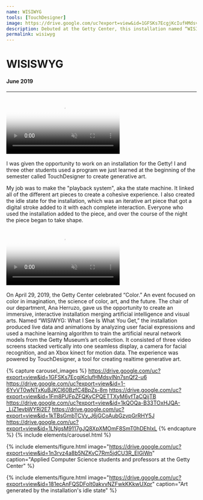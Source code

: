 ```yaml
---
name: WISIWYG
tools: [TouchDesigner]
image: https://drive.google.com/uc?export=view&id=1GFSKs7EcgjKcIufHMdsvlNn7snQf2-u6
description: Debuted at the Getty Center, this installation named “WISIWYG" (What I See Is What You Get), produced live data and animations by analyzing user facial expressions and used a machine learning algorithm to train the artificial neural network models from the Getty Museum’s art collection. It now runs live at Woodbury University's School of Business building.
permalink: wisiwyg
---
```


# WISISWYG
#### June 2019
___

<div>
    <video class="figure w-100" autoplay loop muted controls poster="https://drive.google.com/uc?export=view&id=16YtRdrje4qthwjVmIb_inF7tBdA_7yGP">
        <source src="https://drive.google.com/uc?export=view&id=1lpNXwmYQ5mCqwyc7S-hiZL_vtfbtj-Rj" type="video/mp4">
    </video>
</div>

<br>
I was given the opportunity to work on an installation for the Getty! I and three other students used a program we just learned at the beginning of the semester called TouchDesigner to create generative art.

My job was to make the "playback system", aka the state machine. It linked all of the different art pieces to create a cohesive experience. I also created the idle state for the installation, which was an iterative art piece that got a digital stroke added to it with each complete interaction. Everyone who used the installation added to the piece, and over the course of the night the piece began to take shape.

<div>
    <video class="figure w-100" autoplay loop muted controls poster="https://drive.google.com/uc?export=view&id=1zGla-9__5DAqHE3k_RMwemKtVVOPs8zG">
        <source src="https://drive.google.com/uc?export=view&id=1oxb0Be4C6b2fivuVUbJpa7SPDA5kYlc0" type="video/mp4">
    </video>
</div>

<br>
On April 29, 2019, the Getty Center celebrated “Color.” An event focused on color in imagination, the science of
color, art, and the future. The chair of our department, Ana Herruzo, gave us the
opportunity to create an immersive, interactive installation merging artificial intelligence and visual arts. Named
“WISIWYG:
What I See Is What You Get,” the installation produced live data and animations by analyzing user facial expressions
and used a
machine learning algorithm to train the artificial neural network models from the Getty Museum’s art collection. It
consisted of three video screens stacked vertically into one seamless display, a camera for facial recognition, and
an Xbox kinect for motion data. The experience was powered by TouchDesigner, a tool for creating realtime generative
art.

{% capture carousel_images %}
https://drive.google.com/uc?export=view&id=1GFSKs7EcgjKcIufHMdsvlNn7snQf2-u6
https://drive.google.com/uc?export=view&id=1-6YvVT0wNTxKuBJKCl60BzfC4BpZs-8m
https://drive.google.com/uc?export=view&id=1Fm8PUFpZFQKyCPQETTXyM6vfTaCQijTB
https://drive.google.com/uc?export=view&id=1kQOQa-B33TOxHJQA-_LjZ1evbWYRi2E7
https://drive.google.com/uc?export=view&id=1kTBsGmbTCVy_J6jGCoAubGzvpGrRHY5J
https://drive.google.com/uc?export=view&id=1LNgsM9117gJQ8XpXMOmF8SmT0hDEhIxL
{% endcapture %}
{% include elements/carousel.html %}

{% include elements/figure.html image="https://drive.google.com/uc?export=view&id=1n3rvz4a8b5NZKvC7Rm5jdCU3R_EIGiWn" caption="Applied Computer Science students and professors at the Getty Center" %}

{% include elements/figure.html image="https://drive.google.com/uc?export=view&id=181ecAnFQSDFolt0akvvNZFwkKKkwUXpr" caption="Art generated by the installation's idle state" %}